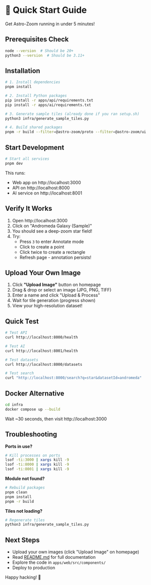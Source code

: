 # 🚀 Quick Start Guide

Get Astro-Zoom running in under 5 minutes!

## Prerequisites Check

```bash
node --version  # Should be 20+
python3 --version  # Should be 3.11+
```

## Installation

```bash
# 1. Install dependencies
pnpm install

# 2. Install Python packages
pip install -r apps/api/requirements.txt
pip install -r apps/ai/requirements.txt

# 3. Generate sample tiles (already done if you ran setup.sh)
python3 infra/generate_sample_tiles.py

# 4. Build shared packages
pnpm -r build --filter=@astro-zoom/proto --filter=@astro-zoom/ui
```

## Start Development

```bash
# Start all services
pnpm dev
```

This runs:

- Web app on http://localhost:3000
- API on http://localhost:8000
- AI service on http://localhost:8001

## Verify It Works

1. Open http://localhost:3000
2. Click on "Andromeda Galaxy (Sample)"
3. You should see a deep-zoom star field!
4. Try:
   - Press `3` to enter Annotate mode
   - Click to create a point
   - Click twice to create a rectangle
   - Refresh page - annotation persists!

## Upload Your Own Image

1. Click **"Upload Image"** button on homepage
2. Drag & drop or select an image (JPG, PNG, TIFF)
3. Enter a name and click "Upload & Process"
4. Wait for tile generation (progress shown)
5. View your high-resolution dataset!

## Quick Test

```bash
# Test API
curl http://localhost:8000/health

# Test AI
curl http://localhost:8001/health

# Test datasets
curl http://localhost:8000/datasets

# Test search
curl "http://localhost:8000/search?q=star&datasetId=andromeda"
```

## Docker Alternative

```bash
cd infra
docker compose up --build
```

Wait ~30 seconds, then visit http://localhost:3000

## Troubleshooting

**Ports in use?**

```bash
# Kill processes on ports
lsof -ti:3000 | xargs kill -9
lsof -ti:8000 | xargs kill -9
lsof -ti:8001 | xargs kill -9
```

**Module not found?**

```bash
# Rebuild packages
pnpm clean
pnpm install
pnpm -r build
```

**Tiles not loading?**

```bash
# Regenerate tiles
python3 infra/generate_sample_tiles.py
```

## Next Steps

- Upload your own images (click "Upload Image" on homepage)
- Read [README.md](README.md) for full documentation
- Explore the code in `apps/web/src/components/`
- Deploy to production

Happy hacking! 🌌
